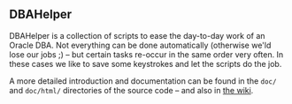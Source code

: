 ## DBAHelper
DBAHelper is a collection of scripts to ease the day-to-day work of an
Oracle DBA. Not everything can be done automatically (otherwise we'ld
lose our jobs ;) – but certain tasks re-occur in the same order very
often. In these cases we like to save some keystrokes and let the
scripts do the job.

A more detailed introduction and documentation can be found in the
`doc/` and `doc/html/` directories of the source code – and also in [the
wiki](https://github.com/IzzySoft/DBAHelper/wiki/).
